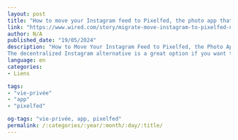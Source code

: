 ```yaml
---
layout: post
title: "How to move your Instagram feed to Pixelfed, the photo app that doesn't track your every move"
link: "https://www.wired.com/story/migrate-move-instagram-to-pixelfed-no-tracking-fediverse"
author: N/A
published_date: "19/05/2024"
description: "How to Move Your Instagram Feed to Pixelfed, the Photo App That Doesn't Track Your Every Move
The decentralized Instagram alternative is a great option if you want to back up your feed, focus on photo-sharing, or cut loose from Meta's empire entirely. And making the leap is surprisingly easy."
language: en
categories:
- Liens

tags:
- "vie-privée"
- "app"
- "pixelfed"

og-tags: "vie-privée, app, pixelfed"
permalink: /:categories/:year/:month/:day/:title/
---
```

